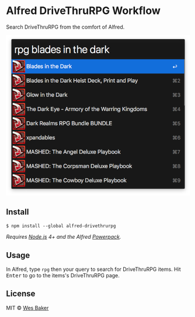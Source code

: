 # Alfred DriveThruRPG Workflow

Search DriveThruRPG from the comfort of Alfred.

![Workflow in action](media/example.png)

## Install

```
$ npm install --global alfred-drivethrurpg
```

*Requires [Node.js](https://nodejs.org) 4+ and the Alfred [Powerpack](https://www.alfredapp.com/powerpack/).*


## Usage

In Alfred, type `rpg` then your query to search for DriveThruRPG items. Hit
<kbd>Enter</kbd> to go to the items's DriveThruRPG page.


## License

MIT © [Wes Baker](http://wesbaker.com)
